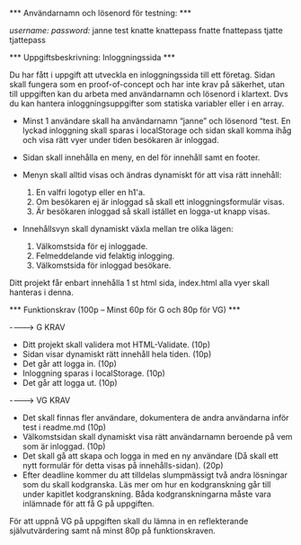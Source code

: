 *** Användarnamn och lösenord för testning: ***

*username:*     *password:*
janne           test
knatte          knattepass
fnatte          fnattepass
tjatte          tjattepass

*** Uppgiftsbeskrivning: Inloggningssida ***

Du har fått i uppgift att utveckla en inloggningssida till ett företag. Sidan skall fungera som en proof-of-concept och har inte krav på säkerhet, utan till uppgiften kan du arbeta med användarnamn och lösenord i klartext. Dvs du kan hantera inloggningsuppgifter som statiska variabler eller i en array.

* Minst 1 användare skall ha användarnamn “janne” och lösenord “test. En lyckad inloggning skall sparas i localStorage och sidan skall komma ihåg och visa rätt vyer under tiden besökaren är inloggad.

* Sidan skall innehålla en meny, en del för innehåll samt en footer.

* Menyn skall alltid visas och ändras dynamiskt för att visa rätt innehåll:

    1. En valfri logotyp eller en h1'a.
    2. Om besökaren ej är inloggad så skall ett inloggningsformulär visas.
    3. Är besökaren inloggad så skall istället en logga-ut knapp visas.

* Innehållsvyn skall dynamiskt växla mellan tre olika lägen:

    1. Välkomstsida för ej inloggade.
    2. Felmeddelande vid felaktig inlogging.
    3. Välkomstsida för inloggad besökare.

Ditt projekt får enbart innehålla 1 st html sida, index.html alla vyer skall hanteras i denna.

*** Funktionskrav (100p – Minst 60p för G och 80p för VG) ***

----> G KRAV

* Ditt projekt skall validera mot HTML-Validate. (10p)
* Sidan visar dynamiskt rätt innehåll hela tiden. (10p)
* Det går att logga in. (10p)
* Inloggning sparas i localStorage. (10p)
* Det går att logga ut. (10p)

----> VG KRAV

* Det skall finnas fler användare, dokumentera de andra användarna inför test i readme.md (10p)
* Välkomstsidan skall dynamiskt visa rätt användarnamn beroende på vem som är inloggad. (10p)
* Det skall gå att skapa och logga in med en ny användare (Då skall ett nytt formulär för detta visas på innehålls-sidan). (20p)
* Efter deadline kommer du att tilldelas slumpmässigt två andra lösningar som du skall kodgranska. Läs mer om hur en kodgranskning går till under kapitlet kodgranskning. Båda kodgranskningarna måste vara inlämnade för att få G på uppgiften.

För att uppnå VG på uppgiften skall du lämna in en reflekterande självutvärdering samt nå minst 80p på funktionskraven.
